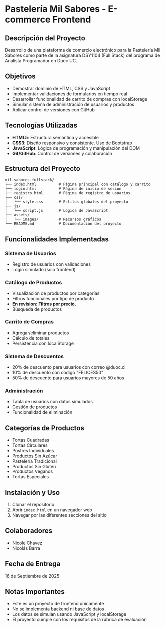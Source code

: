 # Pastelería Mil Sabores - E-commerce Frontend

## Descripción del Proyecto
Desarrollo de una plataforma de comercio electrónico para la Pastelería Mil Sabores como parte de la asignatura DSY1104 (Full Stack) del programa de Analista Programador en Duoc UC.

## Objetivos
- Demostrar dominio de HTML, CSS y JavaScript
- Implementar validaciones de formularios en tiempo real
- Desarrollar funcionalidad de carrito de compras con localStorage
- Simular sistema de administración de usuarios y productos
- Aplicar control de versiones con GitHub

## Tecnologías Utilizadas
- **HTML5**: Estructura semántica y accesible
- **CSS3**: Diseño responsivo y consistente. Uso de Bootstrap
- **JavaScript**: Lógica de programación y manipulación del DOM
- **Git/GitHub**: Control de versiones y colaboración

## Estructura del Proyecto
```
mil-sabores-fullstack/
├── index.html          # Página principal con catálogo y carrito
├── login.html          # Página de inicio de sesión
├── registro.html       # Página de registro de usuarios
├── css/
│   └── style.css       # Estilos globales del proyecto
├── js/
│   └── script.js       # Lógica de JavaScript
├── assets/
│   └── images/         # Recursos gráficos
└── README.md           # Documentación del proyecto
```

## Funcionalidades Implementadas

### Sistema de Usuarios
- Registro de usuarios con validaciones
- Login simulado (solo frontend)

### Catálogo de Productos
- Visualización de productos por categorías
- Filtros funcionales por tipo de producto
- **En revision: Filtros por precio.**
- Búsqueda de productos

### Carrito de Compras
- Agregar/eliminar productos
- Cálculo de totales
- Persistencia con localStorage

### Sistema de Descuentos
- 20% de descuento para usuarios con correo @duoc.cl
- 10% de descuento con código "FELICES50"
- 50% de descuento para usuarios mayores de 50 años

### Administración
- Tabla de usuarios con datos simulados
- Gestión de productos
- Funcionalidad de eliminación

## Categorías de Productos
- Tortas Cuadradas
- Tortas Circulares
- Postres Individuales
- Productos Sin Azúcar
- Pastelería Tradicional
- Productos Sin Gluten
- Productos Veganos
- Tortas Especiales

## Instalación y Uso
1. Clonar el repositorio
2. Abrir `index.html` en un navegador web
3. Navegar por las diferentes secciones del sitio

## Colaboradores
- Nicole Chavez
- Nicolás Barra

## Fecha de Entrega
16 de Septiembre de 2025

## Notas Importantes
- Este es un proyecto de frontend únicamente
- No se implementa backend ni base de datos
- Los datos se simulan usando JavaScript y localStorage
- El proyecto cumple con los requisitos de la rúbrica de evaluación
